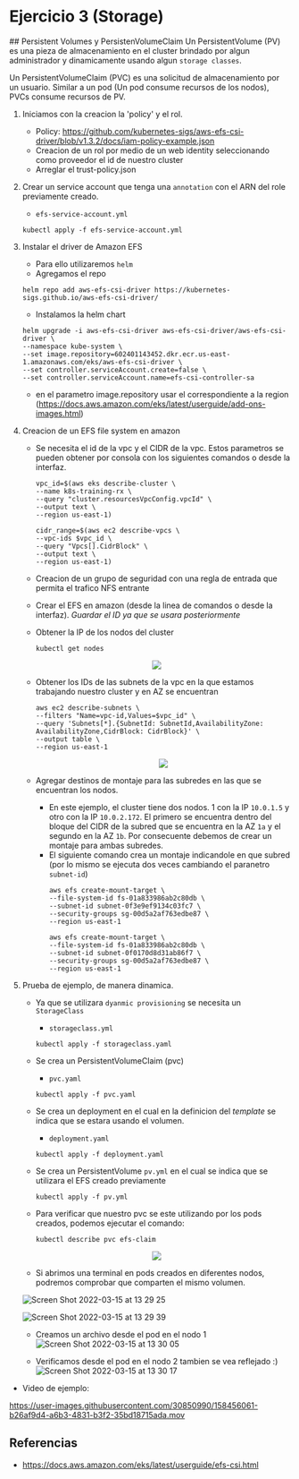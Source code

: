 # Ejercicio 3 (Storage)

## Persistent Volumes y PersistenVolumeClaim
Un PersistentVolume (PV) es una pieza de almacenamiento en el cluster brindado por algun administrador y dinamicamente usando algun `storage classes`. 

Un PersistentVolumeClaim (PVC) es una solicitud de almacenamiento por un usuario. Similar a un pod (Un pod consume recursos de los nodos), PVCs consume recursos de PV.

1. Iniciamos con la creacion la 'policy' y el rol.
    - Policy: https://github.com/kubernetes-sigs/aws-efs-csi-driver/blob/v1.3.2/docs/iam-policy-example.json
    - Creacion de un rol por medio de un web identity seleccionando como proveedor el id de nuestro cluster
    - Arreglar el trust-policy.json

2. Crear un service account que tenga una `annotation` con el ARN del role previamente creado. 
    - `efs-service-account.yml`
    ```
    kubectl apply -f efs-service-account.yml
    ```

3. Instalar el driver de Amazon EFS
    - Para ello utilizaremos `helm`
    - Agregamos el repo
    ```
    helm repo add aws-efs-csi-driver https://kubernetes-sigs.github.io/aws-efs-csi-driver/
    ```
    - Instalamos la helm chart 
    ```
    helm upgrade -i aws-efs-csi-driver aws-efs-csi-driver/aws-efs-csi-driver \
    --namespace kube-system \
    --set image.repository=602401143452.dkr.ecr.us-east-1.amazonaws.com/eks/aws-efs-csi-driver \
    --set controller.serviceAccount.create=false \
    --set controller.serviceAccount.name=efs-csi-controller-sa
    ```
    * en el parametro image.repository usar el correspondiente a la region (https://docs.aws.amazon.com/eks/latest/userguide/add-ons-images.html)

4. Creacion de un EFS file system en amazon
    - Se necesita el id de la vpc y el CIDR de la vpc. Estos parametros se pueden obtener por consola con los siguientes comandos o desde la interfaz.
        ```
        vpc_id=$(aws eks describe-cluster \
        --name k8s-training-rx \
        --query "cluster.resourcesVpcConfig.vpcId" \
        --output text \
        --region us-east-1)
        ```

        ```
        cidr_range=$(aws ec2 describe-vpcs \
        --vpc-ids $vpc_id \
        --query "Vpcs[].CidrBlock" \
        --output text \
        --region us-east-1)
        ```
    - Creacion de un grupo de seguridad con una regla de entrada que permita el trafico NFS entrante 

    - Crear el EFS en amazon (desde la linea de comandos o desde la interfaz). *Guardar el ID ya que se usara posteriormente*

    - Obtener la IP de los nodos del cluster
        ```
        kubectl get nodes
        ```
    <p align="center">
        <img src="https://user-images.githubusercontent.com/30850990/158442329-2d1fc004-6291-402d-9cb8-5205324ef4f6.png">
    </p>

    - Obtener los IDs de las subnets de la vpc en la que estamos trabajando nuestro cluster y en AZ se encuentran
        ```
        aws ec2 describe-subnets \
        --filters "Name=vpc-id,Values=$vpc_id" \
        --query 'Subnets[*].{SubnetId: SubnetId,AvailabilityZone: AvailabilityZone,CidrBlock: CidrBlock}' \
        --output table \
        --region us-east-1
        ```
        <p align="center">
            <img src="https://user-images.githubusercontent.com/30850990/158442681-1b5e3198-ceb9-4995-9039-cc02f96b3aee.png">
        </p>

    - Agregar destinos de montaje para las subredes en las que se encuentran los nodos.
        - En este ejemplo, el cluster tiene dos nodos. 1 con la IP `10.0.1.5` y otro con la IP `10.0.2.172`. El primero se encuentra dentro del bloque del CIDR de la subred que se encuentra en la AZ `1a` y el segundo en la AZ `1b`. Por consecuente debemos de crear un montaje para ambas subredes.
        - El siguiente comando crea un montaje indicandole en que subred (por lo mismo se ejecuta dos veces cambiando el paranetro `subnet-id`)
            ```
            aws efs create-mount-target \
            --file-system-id fs-01a833986ab2c80db \
            --subnet-id subnet-0f3e9ef9134c03fc7 \
            --security-groups sg-00d5a2af763edbe87 \
            --region us-east-1

            aws efs create-mount-target \
            --file-system-id fs-01a833986ab2c80db \
            --subnet-id subnet-0f0170d8d31ab86f7 \
            --security-groups sg-00d5a2af763edbe87 \
            --region us-east-1
            ```

5. Prueba de ejemplo, de manera dinamica.
    - Ya que se utilizara `dyanmic provisioning` se necesita un `StorageClass`
        - `storageclass.yml`
        ```
        kubectl apply -f storageclass.yaml
        ```
    - Se crea un PersistentVolumeClaim (pvc) 
        - `pvc.yaml`
        ```
        kubectl apply -f pvc.yaml
        ```
    - Se crea un deployment en el cual en la definicion del *template* se indica que se estara usando el volumen.
        - `deployment.yaml`
        ```
        kubectl apply -f deployment.yaml
        ```  

    - Se crea un PersistentVolume `pv.yml` en el cual se indica que se utilizara el EFS creado previamente
        ```
        kubectl apply -f pv.yml
        ```

    - Para verificar que nuestro pvc se este utilizando por los pods creados, podemos ejecutar el comando:
        ```
        kubectl describe pvc efs-claim
        ```
    <p align="center">
        <img src="https://user-images.githubusercontent.com/30850990/158451242-f98ad05e-49cc-499d-ba55-1ba36c7f537a.png">
    </p>

    - Si abrimos una terminal en pods creados en diferentes nodos, podremos comprobar que comparten el mismo volumen.

    ![Screen Shot 2022-03-15 at 13 29 25](https://user-images.githubusercontent.com/30850990/158456635-81dbb63d-13ab-47fc-9f06-c797b67fae5e.png)

    ![Screen Shot 2022-03-15 at 13 29 39](https://user-images.githubusercontent.com/30850990/158456642-b323a56e-460c-4807-8b45-cc658b335258.png)

    - Creamos un archivo desde el pod en el nodo 1
    ![Screen Shot 2022-03-15 at 13 30 05](https://user-images.githubusercontent.com/30850990/158456648-09045f7c-092c-40be-87cd-833b36d40517.png)

    - Verificamos desde el pod en el nodo 2 tambien se vea reflejado :) 
    ![Screen Shot 2022-03-15 at 13 30 17](https://user-images.githubusercontent.com/30850990/158456655-62915c14-1778-4552-a33b-117479d1a12d.png)

- Video de ejemplo:

https://user-images.githubusercontent.com/30850990/158456061-b26af9d4-a6b3-4831-b3f2-35bd18715ada.mov

## Referencias
- https://docs.aws.amazon.com/eks/latest/userguide/efs-csi.html